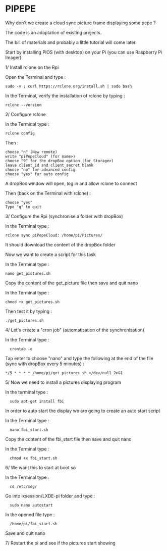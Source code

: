 # PIPEPE

Why don't we create a cloud sync picture frame displaying some pepe ?

The code is an adaptation of existing projects. 

The bill of materials and probably a little tutorial will come later.


Start by installing PiOS (with desktop) on your Pi (you can use Raspberry Pi Imager) 


1/ Install rclone on the Rpi

  Open the Terminal and type :
  
    sudo -v ; curl https://rclone.org/install.sh | sudo bash
  
  In the Terminal, verify the installation of rclone by typing :
  
    rclone --version
  
  
 2/ Configure rclone 
 
  In the Terminal type :
  
    rclone config 
    
  Then :
  
    choose "n" (New remote)
    write "piPepeCloud" (for name>)
    choose "9" for the dropBox option (for Storage>)
    leave client_id and client_secret blank
    choose "no" for advanced config
    choose "yes" for auto config
    
  A dropBox window will open, log in and allow rclone to connect
  
  Then (back on the Terminal with rclone) :
  
    choose "yes"
    Type "q" to quit
    
    
 3/ Configure the Rpi (synchronise a folder with dropBox)
 
  In the Terminal type :
  
    rclone sync piPepeCloud: /home/pi/Pictures/
    
  It should download the content of the dropBox folder
  
  Now we want to create a script for this task
  
  In the Terminal type :
  
    nano get_pictures.sh
    
  Copy the content of the get_picture file then save and quit nano
  
  In the Terminal type :
  
    chmod +x get_pictures.sh
    
  Then test it by typing :
  
    ./get_pictures.sh
    
    
  4/ Let's create a "cron job" (automatisation of the synchronisation)  
  
   In the Terminal type :
    
      crontab -e 
      
   Tap enter to choose "nano" and type the following at the end of the file (sync with dropBox every 5 minutes) :
    
    */5 * * * * /home/pi/get_pictures.sh >/dev/null 2>&1
    
    
  5/ Now we need to install a pictures displaying program 
  
   In the terminal type :
    
      sudo apt-get install fbi
      
   In order to auto start the display we are going to create an auto start script
    
   In the Terminal type :
    
      nano fbi_start.sh
      
   Copy the content of the fbi_start file then save and quit nano
    
   In the Terminal type :
  
      chmod +x fbi_start.sh
      
    
  6/ We want this to start at boot so
  
   In the Terminal type :
    
      cd /etc/xdg/
      
   Go into lxsession/LXDE-pi folder and type :
    
      sudo nano autostart 
      
   In the opened file type :
    
      /home/pi/fbi_start.sh 
      
   Save and quit nano 
    
    
  7/ Restart the pi and see if the pictures start showing 
    
      
      
    
    



    
 
 
    
    
    
    
    
  
  
    
    
    
  
    
    
  
    
    
    
    
    
    
    
 
 
